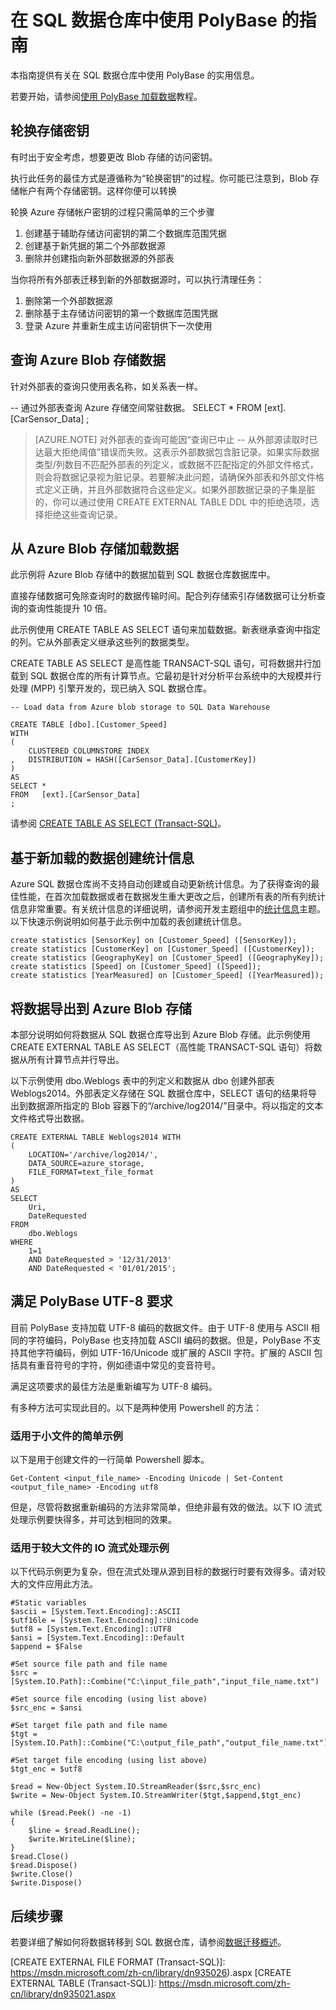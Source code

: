 <properties
   pageTitle="在 SQL 数据仓库中使用 PolyBase 的指南 | Azure"
   description="有关在 SQL 数据仓库方案中使用 PolyBase 的指导原则和建议。"
   services="sql-data-warehouse"
   documentationCenter="NA"
   authors="happynicolle"
   manager="barbkess"
   editor=""/>

<tags
   ms.service="sql-data-warehouse"
   ms.date="05/18/2016"
   wacn.date=""/>


# 在 SQL 数据仓库中使用 PolyBase 的指南

本指南提供有关在 SQL 数据仓库中使用 PolyBase 的实用信息。

若要开始，请参阅[使用 PolyBase 加载数据][]教程。


## 轮换存储密钥

有时出于安全考虑，想要更改 Blob 存储的访问密钥。

执行此任务的最佳方式是遵循称为“轮换密钥”的过程。你可能已注意到，Blob 存储帐户有两个存储密钥。这样你便可以转换

轮换 Azure 存储帐户密钥的过程只需简单的三个步骤

1. 创建基于辅助存储访问密钥的第二个数据库范围凭据
2. 创建基于新凭据的第二个外部数据源
3. 删除并创建指向新外部数据源的外部表

当你将所有外部表迁移到新的外部数据源时，可以执行清理任务：

1. 删除第一个外部数据源
2. 删除基于主存储访问密钥的第一个数据库范围凭据
3. 登录 Azure 并重新生成主访问密钥供下一次使用

## 查询 Azure Blob 存储数据
针对外部表的查询只使用表名称，如关系表一样。


-- 通过外部表查询 Azure 存储空间常驻数据。
SELECT * FROM [ext].[CarSensor\_Data]
;

> [AZURE.NOTE] 对外部表的查询可能因“查询已中止 -- 从外部源读取时已达最大拒绝阈值”错误而失败。这表示外部数据包含脏记录。如果实际数据类型/列数目不匹配外部表的列定义，或数据不匹配指定的外部文件格式，则会将数据记录视为脏记录。若要解决此问题，请确保外部表和外部文件格式定义正确，并且外部数据符合这些定义。如果外部数据记录的子集是脏的，你可以通过使用 CREATE EXTERNAL TABLE DDL 中的拒绝选项，选择拒绝这些查询记录。


## 从 Azure Blob 存储加载数据
此示例将 Azure Blob 存储中的数据加载到 SQL 数据仓库数据库中。

直接存储数据可免除查询时的数据传输时间。配合列存储索引存储数据可让分析查询的查询性能提升 10 倍。

此示例使用 CREATE TABLE AS SELECT 语句来加载数据。新表继承查询中指定的列。它从外部表定义继承这些列的数据类型。

CREATE TABLE AS SELECT 是高性能 TRANSACT-SQL 语句，可将数据并行加载到 SQL 数据仓库的所有计算节点。它最初是针对分析平台系统中的大规模并行处理 (MPP) 引擎开发的，现已纳入 SQL 数据仓库。


	-- Load data from Azure blob storage to SQL Data Warehouse

	CREATE TABLE [dbo].[Customer_Speed]
	WITH
	(   
	    CLUSTERED COLUMNSTORE INDEX
	,	DISTRIBUTION = HASH([CarSensor_Data].[CustomerKey])
	)
	AS
	SELECT *
	FROM   [ext].[CarSensor_Data]
	;


请参阅 [CREATE TABLE AS SELECT (Transact-SQL)][]。

## 基于新加载的数据创建统计信息

Azure SQL 数据仓库尚不支持自动创建或自动更新统计信息。为了获得查询的最佳性能，在首次加载数据或者在数据发生重大更改之后，创建所有表的所有列统计信息非常重要。有关统计信息的详细说明，请参阅开发主题组中的[统计信息][]主题。以下快速示例说明如何基于此示例中加载的表创建统计信息。


	create statistics [SensorKey] on [Customer_Speed] ([SensorKey]);
	create statistics [CustomerKey] on [Customer_Speed] ([CustomerKey]);
	create statistics [GeographyKey] on [Customer_Speed] ([GeographyKey]);
	create statistics [Speed] on [Customer_Speed] ([Speed]);
	create statistics [YearMeasured] on [Customer_Speed] ([YearMeasured]);


## 将数据导出到 Azure Blob 存储
本部分说明如何将数据从 SQL 数据仓库导出到 Azure Blob 存储。此示例使用 CREATE EXTERNAL TABLE AS SELECT（高性能 TRANSACT-SQL 语句）将数据从所有计算节点并行导出。

以下示例使用 dbo.Weblogs 表中的列定义和数据从 dbo 创建外部表 Weblogs2014。外部表定义存储在 SQL 数据仓库中，SELECT 语句的结果将导出到数据源所指定的 Blob 容器下的“/archive/log2014/”目录中。将以指定的文本文件格式导出数据。


	CREATE EXTERNAL TABLE Weblogs2014 WITH
	(
	    LOCATION='/archive/log2014/',
	    DATA_SOURCE=azure_storage,
	    FILE_FORMAT=text_file_format
	)
	AS
	SELECT
	    Uri,
	    DateRequested
	FROM
	    dbo.Weblogs
	WHERE
	    1=1
	    AND DateRequested > '12/31/2013'
	    AND DateRequested < '01/01/2015';



## 满足 PolyBase UTF-8 要求
目前 PolyBase 支持加载 UTF-8 编码的数据文件。由于 UTF-8 使用与 ASCII 相同的字符编码，PolyBase 也支持加载 ASCII 编码的数据。但是，PolyBase 不支持其他字符编码，例如 UTF-16/Unicode 或扩展的 ASCII 字符。扩展的 ASCII 包括具有重音符号的字符，例如德语中常见的变音符号。

满足这项要求的最佳方法是重新编写为 UTF-8 编码。

有多种方法可实现此目的。以下是两种使用 Powershell 的方法：

### 适用于小文件的简单示例

以下是用于创建文件的一行简单 Powershell 脚本。
 

	Get-Content <input_file_name> -Encoding Unicode | Set-Content <output_file_name> -Encoding utf8


但是，尽管将数据重新编码的方法非常简单，但绝非最有效的做法。以下 IO 流式处理示例要快得多，并可达到相同的效果。

### 适用于较大文件的 IO 流式处理示例

以下代码示例更为复杂，但在流式处理从源到目标的数据行时要有效得多。请对较大的文件应用此方法。


	#Static variables
	$ascii = [System.Text.Encoding]::ASCII
	$utf16le = [System.Text.Encoding]::Unicode
	$utf8 = [System.Text.Encoding]::UTF8
	$ansi = [System.Text.Encoding]::Default
	$append = $False

	#Set source file path and file name
	$src = [System.IO.Path]::Combine("C:\input_file_path","input_file_name.txt")

	#Set source file encoding (using list above)
	$src_enc = $ansi

	#Set target file path and file name
	$tgt = [System.IO.Path]::Combine("C:\output_file_path","output_file_name.txt")

	#Set target file encoding (using list above)
	$tgt_enc = $utf8

	$read = New-Object System.IO.StreamReader($src,$src_enc)
	$write = New-Object System.IO.StreamWriter($tgt,$append,$tgt_enc)

	while ($read.Peek() -ne -1)
	{
	    $line = $read.ReadLine();
	    $write.WriteLine($line);
	}
	$read.Close()
	$read.Dispose()
	$write.Close()
	$write.Dispose()


## 后续步骤
若要详细了解如何将数据转移到 SQL 数据仓库，请参阅[数据迁移概述][]。

<!--Image references-->

<!--Article references-->
[Load data with bcp]: /documentation/articles/sql-data-warehouse-load-with-bcp
[使用 PolyBase 加载数据]: /documentation/articles/sql-data-warehouse-get-started-load-with-polybase
[solution partners]: /documentation/articles/sql-data-warehouse-solution-partners
[development overview]: /documentation/articles/sql-data-warehouse-overview-develop
[统计信息]: /documentation/articles/sql-data-warehouse-develop-statistics
[数据迁移概述]: /documentation/articles/sql-data-warehouse-overview-migrate

<!--MSDN references-->
[supported source/sink]: https://msdn.microsoft.com/zh-cn/library/dn894007.aspx
[copy activity]: https://msdn.microsoft.com/zh-cn/library/dn835035.aspx
[SQL Server destination adapter]: https://msdn.microsoft.com/zh-cn/library/ms141095.aspx
[SSIS]: https://msdn.microsoft.com/zh-cn/library/ms141026.aspx

[CREATE EXTERNAL DATA SOURCE (Transact-SQL)]: https://msdn.microsoft.com/zh-cn/library/dn935022.aspx
[CREATE EXTERNAL FILE FORMAT (Transact-SQL)]: https://msdn.microsoft.com/zh-cn/library/dn935026).aspx
[CREATE EXTERNAL TABLE (Transact-SQL)]: https://msdn.microsoft.com/zh-cn/library/dn935021.aspx

[DROP EXTERNAL DATA SOURCE (Transact-SQL)]: https://msdn.microsoft.com/zh-cn/library/mt146367.aspx
[DROP EXTERNAL FILE FORMAT (Transact-SQL)]: https://msdn.microsoft.com/zh-cn/library/mt146379.aspx
[DROP EXTERNAL TABLE (Transact-SQL)]: https://msdn.microsoft.com/zh-cn/library/mt130698.aspx

[CREATE TABLE AS SELECT (Transact-SQL)]: https://msdn.microsoft.com/zh-cn/library/mt204041.aspx
[INSERT...SELECT (Transact-SQL)]: https://msdn.microsoft.com/zh-cn/library/ms174335.aspx
[CREATE MASTER KEY (Transact-SQL)]: https://msdn.microsoft.com/zh-cn/library/ms174382.aspx
[CREATE CREDENTIAL (Transact-SQL)]: https://msdn.microsoft.com/zh-cn/library/ms189522.aspx
[CREATE DATABASE SCOPED CREDENTIAL (Transact-SQL)]: https://msdn.microsoft.com/zh-cn/library/mt270260.aspx
[DROP CREDENTIAL (Transact-SQL)]: https://msdn.microsoft.com/zh-cn/library/ms189450.aspx

<!-- External Links -->

<!---HONumber=Mooncake_0704_2016-->